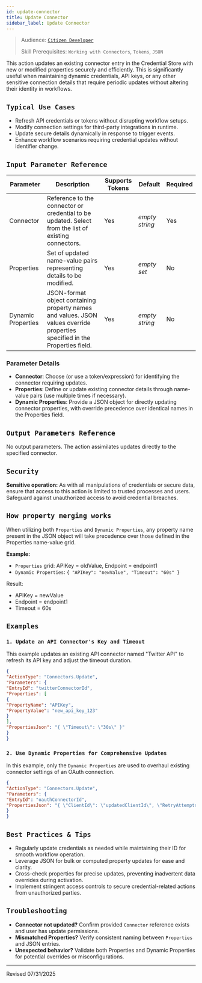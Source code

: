 ```yaml
---
id: update-connector
title: Update Connector
sidebar_label: Update Connector
---
```


> Audience: [`Citizen Developer`](/audience.md#citizen-developers)
>  
> Skill Prerequisites: `Working with Connectors`, `Tokens`, `JSON`

This action updates an existing connector entry in the Credential Store with new or modified properties securely and efficiently. This is significantly useful when maintaining dynamic credentials, API keys, or any other sensitive connection details that require periodic updates without altering their identity in workflows.

## `Typical Use Cases`

* Refresh API credentials or tokens without disrupting workflow setups.
* Modify connection settings for third-party integrations in runtime.
* Update secure details dynamically in response to trigger events.
* Enhance workflow scenarios requiring credential updates without identifier change.

## `Input Parameter Reference`

| Parameter | Description | Supports Tokens | Default | Required |
|-----------|-------------|-----------------|---------|----------|
| Connector | Reference to the connector or credential to be updated. Select from the list of existing connectors. | Yes | *empty string* | Yes |
| Properties | Set of updated name-value pairs representing details to be modified. | Yes | *empty set* | No |
| Dynamic Properties | JSON-format object containing property names and values. JSON values override properties specified in the Properties field. | Yes | *empty string* | No |

### Parameter Details

- **Connector**: Choose (or use a token/expression) for identifying the connector requiring updates. 
- **Properties**: Define or update existing connector details through name-value pairs (use multiple times if necessary).
- **Dynamic Properties**: Provide a JSON object for directly updating connector properties, with override precedence over identical names in the Properties field.

## `Output Parameters Reference`

No output parameters. The action assimilates updates directly to the specified connector.

## `Security`

**Sensitive operation:** As with all manipulations of credentials or secure data, ensure that access to this action is limited to trusted processes and users. Safeguard against unauthorized access to avoid credential breaches.

## `How property merging works`

When utilizing both `Properties` and `Dynamic Properties`, any property name present in the JSON object will take precedence over those defined in the Properties name-value grid.

**Example:**

- `Properties` grid: APIKey = oldValue, Endpoint = endpoint1
- `Dynamic Properties`: `{ "APIKey": "newValue", "Timeout": "60s" }`

Result:
- APIKey = newValue
- Endpoint = endpoint1
- Timeout = 60s

## `Examples`

### `1. Update an API Connector's Key and Timeout`

This example updates an existing API connector named "Twitter API" to refresh its API key and adjust the timeout duration.

```json
{
"ActionType": "Connectors.Update",
"Parameters": {
"EntryId": "twitterConnectorId",
"Properties": [
{
"PropertyName": "APIKey",
"PropertyValue": "new_api_key_123"
}
],
"PropertiesJson": "{ \"Timeout\": \"30s\" }"
}
}
```

### `2. Use Dynamic Properties for Comprehensive Updates`

In this example, only the `Dynamic Properties` are used to overhaul existing connector settings of an OAuth connection.

```json
{
"ActionType": "Connectors.Update",
"Parameters": {
"EntryId": "oauthConnectorId",
"PropertiesJson": "{ \"ClientId\": \"updatedClientId\", \"RetryAttempts\": \"5\" }"
}
}
```

## `Best Practices & Tips`

* Regularly update credentials as needed while maintaining their ID for smooth workflow operation.
* Leverage JSON for bulk or computed property updates for ease and clarity.
* Cross-check properties for precise updates, preventing inadvertent data overrides during activation.
* Implement stringent access controls to secure credential-related actions from unauthorized parties.

## `Troubleshooting`

- **Connector not updated?** Confirm provided `Connector` reference exists and user has update permissions.
- **Mismatched Properties?** Verify consistent naming between `Properties` and JSON entries.
- **Unexpected behavior?** Validate both Properties and Dynamic Properties for potential overrides or misconfigurations.

****
Revised 07/31/2025
